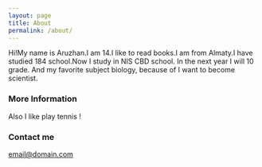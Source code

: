 ```yaml
---
layout: page
title: About
permalink: /about/
---
```


Hi!My name is Aruzhan.I am 14.I like to read books.I am from Almaty.I have studied 184 school.Now I study in NIS CBD school. In the next year I will 10 grade. And my favorite subject biology, because of I want to become scientist. 

### More Information

Also I like play tennis !

### Contact me

[email@domain.com](mailto:email@domain.com)
